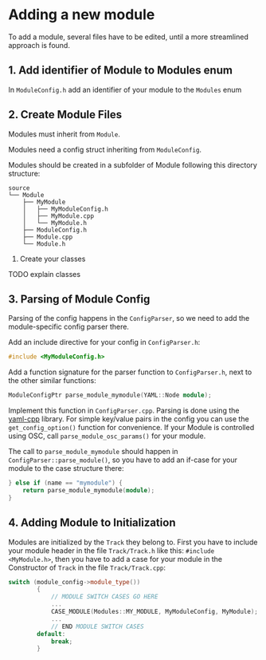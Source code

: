 
# Adding a new module

To add a module, several files have to be edited, until a more streamlined approach is found.

## 1. Add identifier of Module to Modules enum

In `ModuleConfig.h` add an identifier of your module to the `Modules` enum

## 2. Create Module Files

Modules must inherit from `Module`.

Modules need a config struct inheriting from `ModuleConfig`.

Modules should be created in a subfolder of Module following this directory structure:

```
source
└── Module
    ├── MyModule
    │   ├── MyModuleConfig.h
    │   ├── MyModule.cpp
    │   └── MyModule.h
    ├── ModuleConfig.h
    ├── Module.cpp
    └── Module.h
```

1. Create your classes

TODO explain classes

## 3. Parsing of Module Config

Parsing of the config happens in the `ConfigParser`, so we need to add the module-specific config parser there.

Add an include directive for your config in `ConfigParser.h`:

```c++
#include <MyModuleConfig.h>
```

Add a function signature for the parser function to `ConfigParser.h`, next to the other similar functions:

```c++
ModuleConfigPtr parse_module_mymodule(YAML::Node module);
```

Implement this function in `ConfigParser.cpp`. Parsing is done using the [yaml-cpp](https://github.com/jbeder/yaml-cpp) library. For simple key/value pairs in the config you can use the `get_config_option()` function for convenience. If your Module is controlled using OSC, call `parse_module_osc_params()` for your module.

The call to `parse_module_mymodule` should happen in `ConfigParser::parse_module()`, so you have to add an if-case for your module to the case structure there:

```cpp
} else if (name == "mymodule") {
    return parse_module_mymodule(module);
}
```

## 4. Adding Module to Initialization

Modules are initialized by the `Track` they belong to.
First you have to include your module header in the file `Track/Track.h` like this: `#include <MyModule.h>`, then you have to add a case for your module in the Constructor of `Track` in the file `Track/Track.cpp`:

```cpp
switch (module_config->module_type())
        {
            // MODULE SWITCH CASES GO HERE
            ...
            CASE_MODULE(Modules::MY_MODULE, MyModuleConfig, MyModule);
            ...
            // END MODULE SWITCH CASES
        default:
            break;
        }
```